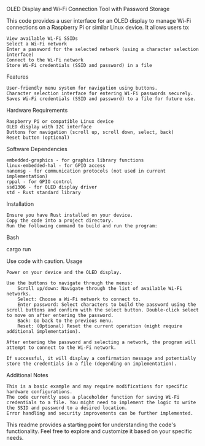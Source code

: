 OLED Display and Wi-Fi Connection Tool with Password Storage

This code provides a user interface for an OLED display to manage Wi-Fi connections on a Raspberry Pi or similar Linux device. It allows users to:

    View available Wi-Fi SSIDs
    Select a Wi-Fi network
    Enter a password for the selected network (using a character selection interface)
    Connect to the Wi-Fi network
    Store Wi-Fi credentials (SSID and password) in a file

Features

    User-friendly menu system for navigation using buttons.
    Character selection interface for entering Wi-Fi passwords securely.
    Saves Wi-Fi credentials (SSID and password) to a file for future use.

Hardware Requirements

    Raspberry Pi or compatible Linux device
    OLED display with I2C interface
    Buttons for navigation (scroll up, scroll down, select, back)
    Reset button (optional)

Software Dependencies

    embedded-graphics - for graphics library functions
    linux-embedded-hal - for GPIO access
    nanomsg - for communication protocols (not used in current implementation)
    rppal - for GPIO control
    ssd1306 - for OLED display driver
    std - Rust standard library

Installation

    Ensure you have Rust installed on your device.
    Copy the code into a project directory.
    Run the following command to build and run the program:

Bash

cargo run

Use code with caution.
Usage

    Power on your device and the OLED display.

    Use the buttons to navigate through the menus:
        Scroll up/down: Navigate through the list of available Wi-Fi networks.
        Select: Choose a Wi-Fi network to connect to.
        Enter password: Select characters to build the password using the scroll buttons and confirm with the select button. Double-click select to move on after entering the password.
        Back: Go back to the previous menu.
        Reset: (Optional) Reset the current operation (might require additional implementation).

    After entering the password and selecting a network, the program will attempt to connect to the Wi-Fi network.

    If successful, it will display a confirmation message and potentially store the credentials in a file (depending on implementation).

Additional Notes

    This is a basic example and may require modifications for specific hardware configurations.
    The code currently uses a placeholder function for saving Wi-Fi credentials to a file. You might need to implement the logic to write the SSID and password to a desired location.
    Error handling and security improvements can be further implemented.

This readme provides a starting point for understanding the code's functionality. Feel free to explore and customize it based on your specific needs.
